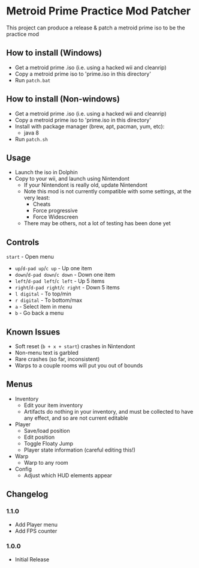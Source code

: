 # Metroid Prime Practice Mod Patcher
This project can produce a release & patch a metroid prime iso to be the practice mod

## How to install (Windows)

- Get a metroid prime .iso (i.e. using a hacked wii and cleanrip)
- Copy a metroid prime iso to 'prime.iso in this directory'
- Run `patch.bat`

## How to install (Non-windows)
- Get a metroid prime .iso (i.e. using a hacked wii and cleanrip)
- Copy a metroid prime iso to 'prime.iso in this directory'
- Install with package manager (brew, apt, pacman, yum, etc): 
    - java 8
- Run `patch.sh`

## Usage
- Launch the iso in Dolphin
- Copy to your wii, and launch using Nintendont
  - If your Nintendont is really old, update Nintendont
  - Note this mod is not currently compatible with some settings, at the very least:
     - Cheats
     - Force progressive
     - Force Widescreen
  - There may be others, not a lot of testing has been done yet
  
## Controls
`start` - Open menu
- `up`/`d-pad up`/`c up` - Up one item
- `down`/`d-pad down`/`c down` - Down one item
- `left`/`d-pad left`/`c left` - Up 5 items
- `right`/`d-pad right`/`c right` - Down 5 items
- `l digital` - To top/min
- `r digital` - To bottom/max
- `a` - Select item in menu
- `b` - Go back a menu

## Known Issues
- Soft reset (`b + x + start`) crashes in Nintendont
- Non-menu text is garbled
- Rare crashes (so far, inconsistent)
- Warps to a couple rooms will put you out of bounds


## Menus
- Inventory
  - Edit your item inventory
  - Artifacts do nothing in your inventory, and must be collected to have any effect, and so are not current editable
- Player
  - Save/load position
  - Edit position
  - Toggle Floaty Jump
  - Player state information (careful editing this!)
- Warp
  - Warp to any room
- Config
  - Adjust which HUD elements appear


## Changelog

### 1.1.0
- Add Player menu
- Add FPS counter

### 1.0.0
 - Initial Release
